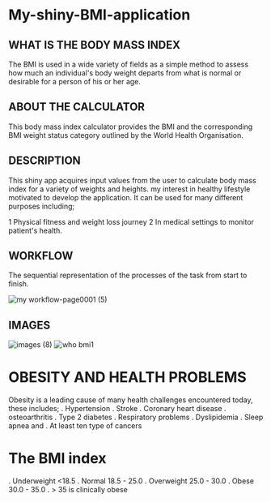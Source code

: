 # My-shiny-BMI-application



## WHAT IS THE BODY MASS INDEX
The BMI is used in a wide variety of fields as a simple method to assess how much an individual's body weight departs from what is normal or desirable for a person of his or her age.


## ABOUT THE CALCULATOR
This body mass index calculator provides the BMI and the corresponding BMI weight status category outlined by the World Health Organisation.


## DESCRIPTION
This shiny app acquires input values from the user to calculate body mass index for a variety of weights and heights. my interest in healthy lifestyle motivated to develop the application. It can be used for many different purposes including;

1 Physical fitness and weight loss journey
2 In medical settings to monitor patient's health.


## WORKFLOW
The sequential representation of the processes of the task from start to finish.


![my workflow-page0001 (5)](https://user-images.githubusercontent.com/94042365/151785381-c291337f-06a5-48e0-b558-83d616539fbf.jpg)

## IMAGES
![images (8)](https://user-images.githubusercontent.com/94042365/151785901-15e5153b-d881-4924-9201-deebe64e4040.jpeg)
![who bmi1](https://user-images.githubusercontent.com/94042365/151785959-15a2d068-ca9c-4c18-9395-1b9aa11ab2cb.jpg)

# OBESITY AND HEALTH PROBLEMS
Obesity is a leading cause of many health challenges encountered today, these includes;
. Hypertension
. Stroke
. Coronary heart disease
. osteoarthritis
. Type 2 diabetes
. Respiratory problems
. Dyslipidemia
. Sleep apnea and 
. At least ten type of cancers

# The BMI  index
. Underweight <18.5
. Normal 18.5 - 25.0
. Overweight 25.0 - 30.0
. Obese 30.0 - 35.0
. > 35 is clinically obese



